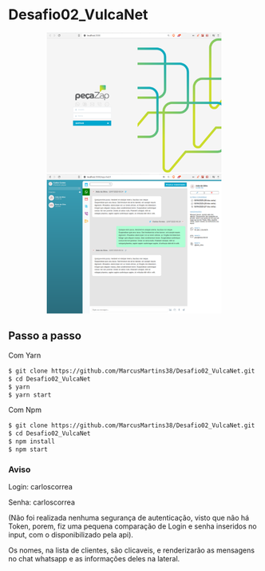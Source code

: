 # Desafio02_VulcaNet

<div align="center">
<img src="./.github/SignIn.png" width=350 margin-rigth=20px />
<img src="./.github/WppChat.png" width=350 />
</div>

## Passo a passo

Com Yarn
```
$ git clone https://github.com/MarcusMartins38/Desafio02_VulcaNet.git
$ cd Desafio02_VulcaNet
$ yarn
$ yarn start
```
Com Npm

```
$ git clone https://github.com/MarcusMartins38/Desafio02_VulcaNet.git
$ cd Desafio02_VulcaNet
$ npm install
$ npm start
```
### Aviso
Login: carloscorrea

Senha: carloscorrea

(Não foi realizada nenhuma segurança de autenticação, visto que não há Token, porem, fiz uma pequena comparação de Login e senha inseridos no input, com o disponibilizado pela api).
</br>

Os nomes, na lista de clientes, são clicaveis, e renderizarão as mensagens no chat whatsapp e as informações deles na lateral.
